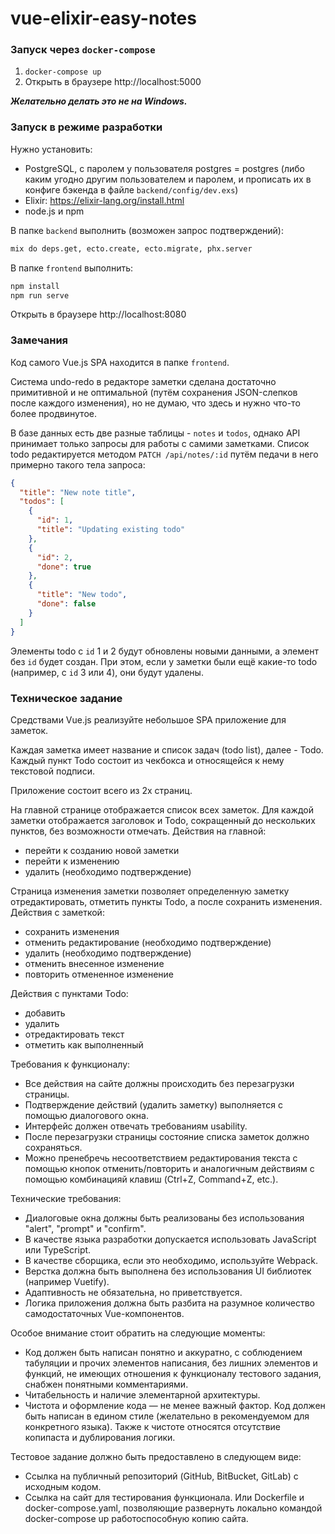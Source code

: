 # vue-elixir-easy-notes

### Запуск через `docker-compose`

  1. `docker-compose up`
  2. Открыть в браузере http://localhost:5000

***Желательно делать это не на Windows.***

### Запуск в режиме разработки

Нужно установить:

  - PostgreSQL, с паролем у пользователя postgres = postgres (либо каким угодно другим пользователем и паролем, и прописать их в конфиге бэкенда в файле `backend/config/dev.exs`)
  - Elixir: https://elixir-lang.org/install.html
  - node.js и npm

В папке `backend` выполнить (возможен запрос подтверждений):
```sh
mix do deps.get, ecto.create, ecto.migrate, phx.server
```

В папке `frontend` выполнить:
```sh
npm install
npm run serve
```

Открыть в браузере http://localhost:8080

### Замечания

Код самого Vue.js SPA находится в папке `frontend`.

Система undo-redo в редакторе заметки сделана достаточно примитивной и не оптимальной (путём сохранения JSON-слепков после каждого изменения), но не думаю, что здесь и нужно что-то более продвинутое.

В базе данных есть две разные таблицы - `notes` и `todos`, однако API принимает только запросы для работы с самими заметками. Список todo редактируется методом `PATCH /api/notes/:id` путём педачи в него примерно такого тела запроса:
```json
{
  "title": "New note title",
  "todos": [
    {
      "id": 1,
      "title": "Updating existing todo"
    },
    {
      "id": 2,
      "done": true
    },
    {
      "title": "New todo",
      "done": false
    }
  ]
}
```
Элементы todo с `id` 1 и 2 будут обновлены новыми данными, а элемент без `id` будет создан. При этом, если у заметки были ещё какие-то todo (например, с `id` 3 или 4), они будут удалены.

### Техническое задание

Средствами Vue.js реализуйте небольшое SPA приложение для заметок.

Каждая заметка имеет название и список задач (todo list), далее - Todo.
Каждый пункт Todo состоит из чекбокса и относящейся к нему текстовой подписи.

Приложение состоит всего из 2х страниц.

На главной странице отображается список всех заметок.
Для каждой заметки отображается заголовок и Todo, сокращенный до нескольких пунктов, без возможности отмечать.
Действия на главной:
- перейти к созданию новой заметки
- перейти к изменению
- удалить (необходимо подтверждение)

Страница изменения заметки позволяет определенную заметку отредактировать, отметить пункты Todo, а после сохранить изменения.
Действия с заметкой:
- сохранить изменения
- отменить редактирование (необходимо подтверждение)
- удалить (необходимо подтверждение)
- отменить внесенное изменение
- повторить отмененное изменение

Действия с пунктами Todo:
- добавить
- удалить
- отредактировать текст
- отметить как выполненный

Требования к функционалу:
- Все действия на сайте должны происходить без перезагрузки страницы.
- Подтверждение действий (удалить заметку) выполняется с помощью диалогового окна.
- Интерфейс должен отвечать требованиям usability.
- После перезагрузки страницы состояние списка заметок должно сохраняться.
- Можно пренебречь несоответствием редактирования текста с помощью кнопок отменить/повторить и аналогичным действиям с помощью комбинацияй клавиш (Ctrl+Z, Command+Z, etc.).

Технические требования:
- Диалоговые окна должны быть реализованы без использования "alert", "prompt" и "confirm".
- В качестве языка разработки допускается использовать JavaScript или TypeScript.
- В качестве сборщика, если это необходимо, используйте Webpack.
- Верстка должна быть выполнена без использования UI библиотек (например Vuetify).
- Адаптивность не обязательна, но приветствуется.
- Логика приложения должна быть разбита на разумное количество самодостаточных Vue-компонентов.

Особое внимание стоит обратить на следующие моменты:
- Код должен быть написан понятно и аккуратно, с соблюдением табуляции и прочих элементов написания, без лишних элементов и функций, не имеющих отношения к функционалу тестового задания, снабжен понятными комментариями.
- Читабельность и наличие элементарной архитектуры.
- Чистота и оформление кода — не менее важный фактор. Код должен быть написан в едином стиле (желательно в рекомендуемом для конкретного языка). Также к чистоте относятся отсутствие копипаста и дублирования логики.

Тестовое задание должно быть предоставлено в следующем виде:
- Ссылка на публичный репозиторий (GitHub, BitBucket, GitLab) с исходным кодом.
- Ссылка на сайт для тестирования функционала. Или Dockerfile и docker-compose.yaml, позволяющие развернуть локально командой docker-compose up работоспособную копию сайта.
